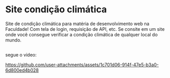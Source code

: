 # Site condição climática


Site de condição climática para matéria de desenvolvimento web na Faculdade! Com tela de login, requisição de API, etc. Se consite em um site onde você consegue verificar a condição climática de qualquer local do mundo.

##

segue o video:

https://github.com/user-attachments/assets/1c701d06-914f-47e5-b3a0-6d800ed4b028

